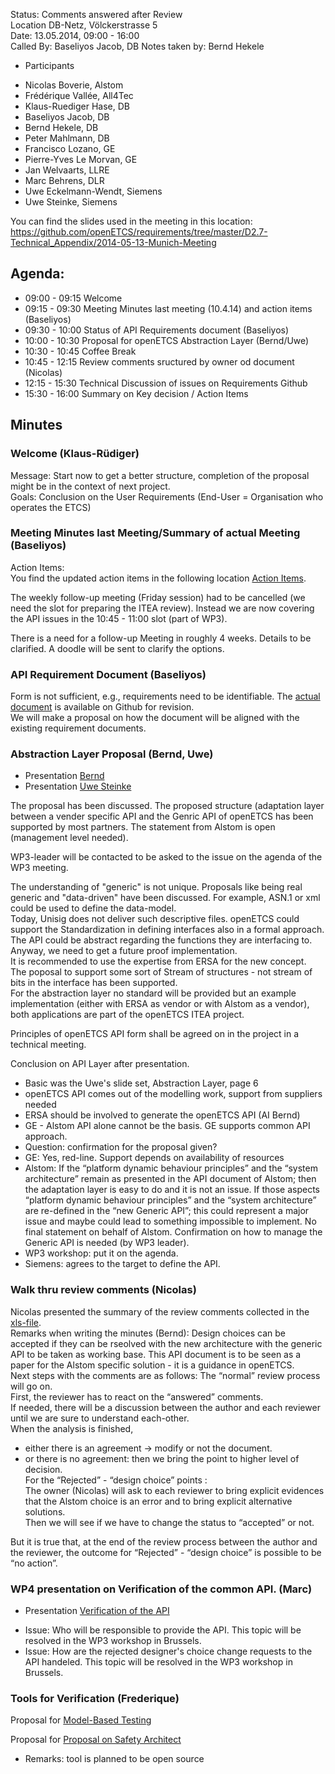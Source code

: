 Status: Comments answered after Review  
Location DB-Netz, Völckerstrasse 5  
Date: 13.05.2014, 09:00 - 16:00  
Called By: Baseliyos Jacob, DB
Notes taken by: Bernd Hekele

* Participants 
 - Nicolas Boverie, Alstom
 - Frédérique Vallée, All4Tec
 - Klaus-Ruediger Hase, DB
 - Baseliyos Jacob, DB
 - Bernd Hekele, DB
 - Peter Mahlmann, DB
 - Francisco Lozano, GE
 - Pierre-Yves Le Morvan, GE
 - Jan Welvaarts, LLRE
 - Marc Behrens, DLR
 - Uwe Eckelmann-Wendt, Siemens
 - Uwe Steinke, Siemens
 
You can find the slides used in the meeting in this location:
https://github.com/openETCS/requirements/tree/master/D2.7-Technical_Appendix/2014-05-13-Munich-Meeting  

## Agenda:
 * 09:00 - 09:15 Welcome
 * 09:15 - 09:30 Meeting Minutes last meeting (10.4.14) and action items (Baseliyos)
 * 09:30 - 10:00 Status of API Requirements document (Baseliyos)
 * 10:00 - 10:30 Proposal for openETCS Abstraction Layer (Bernd/Uwe)
 * 10:30 - 10:45 Coffee Break
 * 10:45 - 12:15 Review comments sructured by owner od document (Nicolas)
 * 12:15 - 15:30 Technical Discussion of issues on Requirements Github
 * 15:30 - 16:00 Summary on Key decision / Action Items
 
## Minutes
### Welcome (Klaus-Rüdiger)
Message: Start now to get a better structure, completion of the proposal might be in the context of next project.   
Goals: Conclusion on the User Requirements (End-User = Organisation who operates the ETCS)  

### Meeting Minutes last Meeting/Summary of actual Meeting (Baseliyos)
Action Items:  
You find the updated action items in the following location [Action Items](https://github.com/openETCS/requirements/blob/master/D2.7-Technical_Appendix/2014-05-13-Munich-Meeting/20140513_mom_2ndAPI_strategy%26review_Workshop.pdf).

The weekly follow-up meeting (Friday session) had to be cancelled (we need the slot for preparing the ITEA review). Instead we are now covering the API issues in the 10:45 - 11:00 slot (part of WP3).  

There is a need for a follow-up Meeting in roughly 4 weeks. Details to be clarified. A doodle will be sent to clarify the options.

### API Requirement Document (Baseliyos)
Form is not sufficient, e.g., requirements need to be identifiable. The [actual document](https://github.com/openETCS/requirements/blob/master/D2.7-Technical_Appendix/2014-05-13-Munich-Meeting/Bullit%20point%20openETCS%20requirements_20140511.pdf) is available on Github for revision.  
We will make a proposal on how the document will be aligned with the existing requirement documents. 

### Abstraction Layer Proposal (Bernd, Uwe)
* Presentation [Bernd](https://github.com/openETCS/requirements/blob/master/D2.7-Technical_Appendix/2014-05-13-Munich-Meeting/openETCS-GenericAPI.pdf)
* Presentation [Uwe Steinke](https://github.com/openETCS/requirements/blob/master/D2.7-Technical_Appendix/2014-05-13-Munich-Meeting/WP3_API_AbstractionLayer.pdf)

The proposal has been discussed. The proposed structure (adaptation layer between a vender specific API and the Genric API of openETCS has been supported by most partners. The statement from Alstom is open (management level needed). 

WP3-leader will be contacted to be asked to  the issue on the agenda of the WP3 meeting.

The understanding of "generic" is not unique. Proposals like being real generic and "data-driven" have been discussed. For example, ASN.1 or xml could be used to define the data-model.  
Today, Unisig does not deliver such descriptive files. openETCS could support the Standardization in defining interfaces also in a formal approach.  
The API could be abstract regarding the functions they are interfacing to. Anyway, we need to get a future proof implementation.  
It is recommended to use the expertise from ERSA for the new concept.  
The poposal to support some sort of Stream of structures - not stream of bits in the interface has been supported.  
For the abstraction layer no standard will be provided but an example implementation  (either with ERSA as vendor or with Alstom as a vendor), both applications are part of the openETCS ITEA project.

Principles of openETCS API form shall be agreed on in the project in a technical meeting.

Conclusion on API Layer after presentation.
 - Basic was the Uwe's slide set, Abstraction Layer, page 6
 - openETCS API comes out of the modelling work, support from suppliers needed
 - ERSA should be involved to generate the openETCS API (AI Bernd)
 - GE - Alstom API alone cannot be the basis. GE supports common API approach.
 - Question: confirmation for the proposal given?
 - GE: Yes, red-line. Support depends on availability of resources
 - Alstom: If the “platform dynamic behaviour principles” and the “system architecture” remain as presented in the API document of Alstom; then the adaptation layer is easy to do and it is not an issue. If those aspects “platform dynamic behaviour principles” and the “system architecture” are re-defined in the “new Generic API”; this could represent a major issue and maybe could lead to something impossible to implement. 
   No final statement on behalf of Alstom. Confirmation on how to manage the Generic API is needed (by WP3 leader).  
 - WP3 workshop: put it on the agenda.
 - Siemens: agrees to the target to define the API.

### Walk thru review comments (Nicolas)

Nicolas presented the summary of the review comments collected in the [xls-file](https://github.com/openETCS/requirements/blob/master/D2.7-Technical_Appendix/2014-05-13-Munich-Meeting/OETCS_API_review_2014_05_12.xlsx).  
Remarks when writing the minutes (Bernd): Design choices can be accepted if they can be rseolved with the new architecture with the generic API to be taken as working base. This API document is to be seen as a paper for the Alstom specific solution - it is a guidance in openETCS.  
Next steps with the comments are as follows:
The “normal” review process will go on.  
First, the reviewer has to react on the “answered” comments.  
If needed, there will be a discussion between the author and each reviewer until we are sure to understand each-other.  
When the analysis is finished,  
- either there is an agreement -> modify or not the document.  
- or there is no agreement: then we bring the point to higher level  of decision.  
For the “Rejected” - “design choice” points :  
The owner (Nicolas) will ask to each reviewer to bring explicit evidences that the Alstom choice is an error and to bring explicit alternative solutions.  
Then we will see if we have to change the status to “accepted” or not.  

But it is true that, at the end of the review process between the author and the reviewer, the outcome for “Rejected” - “design choice” is possible to be “no action”.

### WP4 presentation on Verification of the common API. (Marc)

* Presentation [Verification of the API](https://github.com/openETCS/requirements/blob/master/D2.7-Technical_Appendix/2014-05-13-Munich-Meeting/AU_TS_openETCS_Verification_of_the_API_document_140512_03.pdf?raw=true)

- Issue: Who will be responsible to provide the API. This topic will be resolved in the WP3 workshop in Brussels.
- Issue: How are the rejected designer's choice change requests to the API handeled. This topic will be resolved in the WP3 workshop in Brussels.

### Tools for Verification (Frederique)

Proposal for [Model-Based Testing](https://github.com/openETCS/requirements/blob/master/D2.7-Technical_Appendix/2014-05-13-Munich-Meeting/A4T_Presentation%20A4Tv2.02-nosound-LD3.ppsx)  

Proposal for [Proposal on Safety Architect](https://github.com/openETCS/requirements/blob/master/D2.7-Technical_Appendix/2014-05-13-Munich-Meeting/Safety_Architect_OpenETCS.PDF)

 * Remarks: tool is planned to be open source
